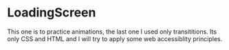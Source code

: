 # LoadingScreen
This one is to practice animations, the last one I used only transititions.
Its only CSS and HTML and I will try to apply some web accessiblity principles.

